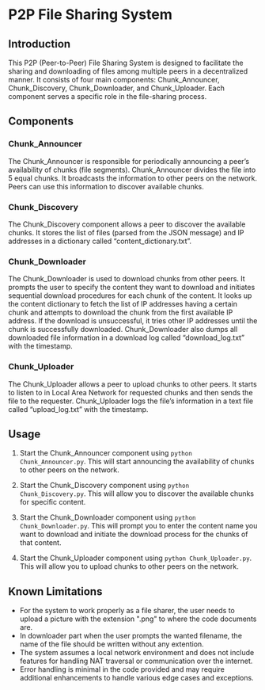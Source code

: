 
# P2P File Sharing System

## Introduction
This P2P (Peer-to-Peer) File Sharing System is designed to facilitate the sharing and downloading of files among multiple peers in a decentralized manner. It consists of four main components: Chunk_Announcer, Chunk_Discovery, Chunk_Downloader, and Chunk_Uploader. Each component serves a specific role in the file-sharing process.

## Components

### Chunk_Announcer
The Chunk_Announcer is responsible for periodically announcing a peer’s availability of chunks (file segments). Chunk_Announcer divides the file into 5 equal chunks. It broadcasts the information to other peers on the network. Peers can use this information to discover available chunks.

### Chunk_Discovery
The Chunk_Discovery component allows a peer to discover the available chunks. It stores the list of files (parsed from the JSON message) and IP addresses in a dictionary called “content_dictionary.txt”. 

### Chunk_Downloader
The Chunk_Downloader is used to download chunks from other peers. It prompts the user to specify the content they want to download and initiates sequential download procedures for each chunk of the content. It looks up the content dictionary to fetch the list of IP addresses having a certain chunk and attempts to download the chunk from the first available IP address. If the download is unsuccessful, it tries other IP addresses until the chunk is successfully downloaded. Chunk_Downloader also dumps all downloaded file information in a download log called “download_log.txt” with the timestamp.

### Chunk_Uploader
The Chunk_Uploader allows a peer to upload chunks to other peers. It starts to listen to in Local Area Network for requested chunks and then sends the file to the requester. Chunk_Uploader logs the file’s information in a text file called “upload_log.txt” with the timestamp.


## Usage
1. Start the Chunk_Announcer component using `python Chunk_Announcer.py`. This will start announcing the availability of chunks to other peers on the network.

2. Start the Chunk_Discovery component using `python Chunk_Discovery.py`. This will allow you to discover the available chunks for specific content.

3. Start the Chunk_Downloader component using `python Chunk_Downloader.py`. This will prompt you to enter the content name you want to download and initiate the download process for the chunks of that content.

4. Start the Chunk_Uploader component using `python Chunk_Uploader.py`. This will allow you to upload chunks to other peers on the network.

## Known Limitations
- For the system to work properly as a file sharer, the user needs to upload a picture with the extension ".png" to where the code documents are.
- In downloader part when the user prompts the wanted filename, the name of the file should be written without any extention.
- The system assumes a local network environment and does not include features for handling NAT traversal or communication over the internet.
- Error handling is minimal in the code provided and may require additional enhancements to handle various edge cases and exceptions.


